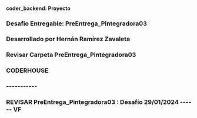 #### coder_backend: Proyecto
### Desafio Entregable: PreEntrega_Pintegradora03 
### Desarrollado por Hernán Ramírez Zavaleta
### Revisar Carpeta PreEntrega_Pintegradora03
### CODERHOUSE
### -----------
### REVISAR PreEntrega_Pintegradora03 : Desafío 29/01/2024 ------ VF